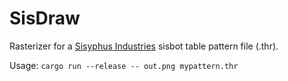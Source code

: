# SisDraw

Rasterizer for a [Sisyphus Industries](https://sisyphus-industries.com/) sisbot table pattern file (.thr).

Usage:
   `cargo run --release -- out.png mypattern.thr`

